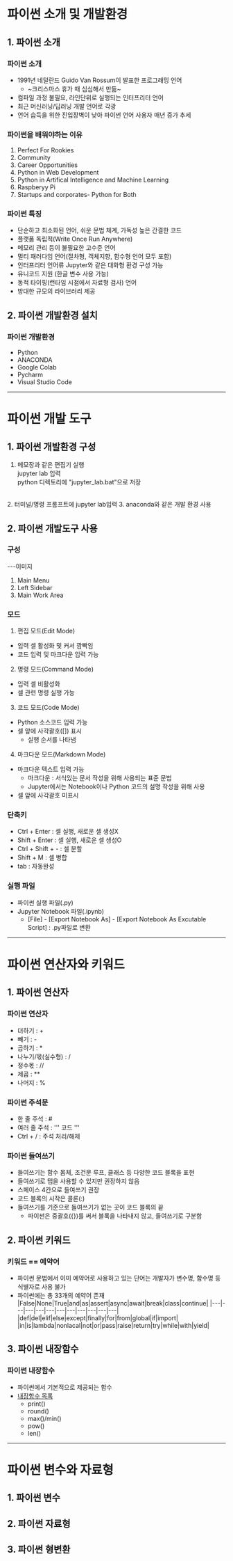 # 파이썬 소개 및 개발환경

## 1. 파이썬 소개
### 파이썬 소개
- 1991년 네덜란드 Guido Van Rossum이 발표한 프로그래밍 언어
  - ~크리스마스 휴가 때 심심해서 만듦~ 
- 컴파일 과정 불필요, 라인단위로 실행되는 인터프리터 언어
- 최근 머신러닝/딥러닝 개발 언어로 각광
- 언어 습득을 위한 진입장벽이 낮아 파이썬 언어 사용자 매년 증가 추세

### 파이썬을 배워야하는 이유
1. Perfect For Rookies
2. Community
3. Career Opportunities
4. Python in Web Development
5. Python in Artifical Intelligence and Machine Learning
6. Raspberyy Pi
7. Startups and corporates- Python for Both

### 파이썬 특징
- 단순하고 최소화된 언어, 쉬운 문법 체계, 가독성 높은 간결한 코드
- 플랫폼 독립적(Write Once Run Anywhere)
- 메모리 관리 등이 불필요한 고수준 언어
- 멀티 패러다임 언어(절차형, 객체지향, 함수형 언어 모두 포함)
- 인터프리터 언어류 Jupyter와 같은 대화형 환경 구성 가능
- 유니코드 지원 (한글 변수 사용 가능)
- 동적 타이핑(런타임 시점에서 자료형 검사) 언어
- 방대한 규모의 라이브러리 제공

## 2. 파이썬 개발환경 설치
### 파이썬 개발환경
- Python
- ANACONDA
- Google Colab
- Pycharm
- Visual Studio Code

-------------

# 파이썬 개발 도구
## 1. 파이썬 개발환경 구성
1. 메모장과 같은 편집기 실행<br>
  jupyter lab 입력<br>
  python 디렉토리에 "jupyter_lab.bat"으로 저장
  <br>
2. 터미널/명령 프롬프트에 jupyter lab입력
3. anaconda와 같은 개발 환경 사용

## 2. 파이썬 개발도구 사용
### 구성
---이미지
1. Main Menu
2. Left Sidebar
3. Main Work Area

### 모드
1. 편집 모드(Edit Mode)
- 입력 셀 활성화 및 커서 깜빡임
- 코드 입력 및 마크다운 입력 가능
2. 명령 모드(Command Mode)
- 입력 셀 비활성화
- 셀 관련 명령 실행 가능
3. 코드 모드(Code Mode)
- Python 소스코드 입력 가능
- 셀 앞에 사각괄호([]) 표시
  - 실행 순서를 나타냄
4. 마크다운 모드(Markdown Mode)
- 마크다운 텍스트 입력 가능
  - 마크다운 : 서식있는 문서 작성을 위해 사용되는 표준 문법
  - Jupyter에서는 Notebook이나 Python 코드의 설명 작성을 위해 사용
- 셀 앞에 사각괄호 미표시

### 단축키
- Ctrl + Enter : 셀 실행, 새로운 셀 생성X
- Shift + Enter : 셀 실행, 새로운 셀 생성O
- Ctrl + Shift + - : 셀 분할
- Shift + M : 셀 병합
- tab : 자동완성 

### 실행 파일
- 파이썬 실행 파일(.py)
- Jupyter Notebook 파일(.ipynb)
  - [File] - [Export Notebook As] - [Export Notebook As Excutable Script] : .py파일로 변환 

---------

# 파이썬 연산자와 키워드
## 1. 파이썬 연산자
### 파이썬 연산자
- 더하기 : +
- 빼기 : -
- 곱하기 : *
- 나누기/몫(실수형) : /
- 정수몫 : //
- 제곱 : **
- 나머지 : %

### 파이썬 주석문
- 한 줄 주석 : #
- 여러 줄 주석 : ''' 코드 '''
- Ctrl + / : 주석 처리/해제

### 파이썬 들여쓰기
- 들여쓰기는 함수 몸체, 조건문 루프, 클래스 등 다양한 코드 블록을 표현
- 들여쓰기로 탭을 사용할 수 있지만 권장하지 않음
- 스페이스 4칸으로 들여쓰기 권장
- 코드 블록의 시작은 콜론(:)
- 들여쓰기를 기준으로 들여쓰기가 없는 곳이 코드 블록의 끝
  - 파이썬은 중괄호({})를 써서 블록을 나타내지 않고, 들여쓰기로 구분함
 
## 2. 파이썬 키워드
### 키워드 == 예약어
- 파이썬 문법에서 이미 예약어로 사용하고 있는 단어는 개발자가 변수명, 함수명 등 식별자로 사용 불가
- 파이썬에는 총 33개의 예약어 존재
|False|None|True|and|as|assert|async|await|break|class|continue|
|---|---|---|---|---|---|---|---|---|---|---|
|def|del|elif|else|except|finally|for|from|global|if|import|
|in|is|lambda|nonlacal|not|or|pass|raise|return|try|while|with|yield|

## 3. 파이썬 내장함수
### 파이썬 내장함수
- 파이썬에서 기본적으로 제공되는 함수
- [내장함수 목록](https://docs.python.org/ko/3/library/functions.html)
  - print()
  - round()
  - max()/min()
  - pow()
  - len() 

-----------

# 파이썬 변수와 자료형
## 1. 파이썬 변수

## 2. 파이썬 자료형

## 3. 파이썬 형변환
